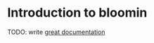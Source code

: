 # Introduction to bloomin

TODO: write [great documentation](http://jacobian.org/writing/what-to-write/)
